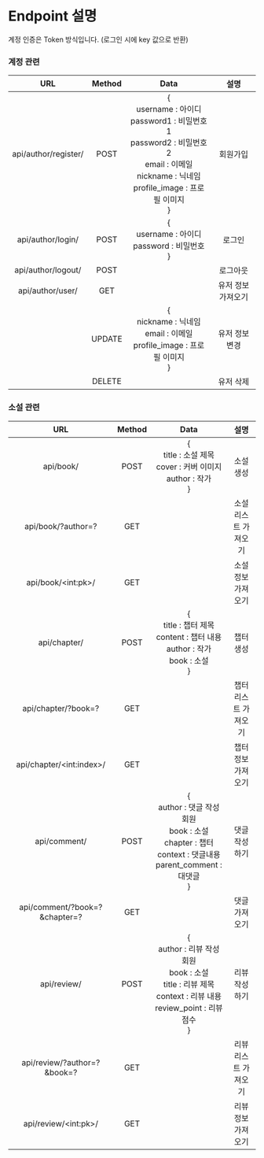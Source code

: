 # Endpoint 설명

계정 인증은 Token 방식입니다. (로그인 시에 key 값으로 반환)

### 계정 관련

|       **URL**        | **Method** |                           **Data**                           |      **설명**      |
| :------------------: | :--------: | :----------------------------------------------------------: | :----------------: |
| api/author/register/ |    POST    | {<br>username : 아이디<br/>password1 : 비밀번호1<br/>password2 : 비밀번호2<br/>email : 이메일<br/>nickname : 닉네임<br/>profile_image : 프로필 이미지<br/>} |      회원가입      |
|  api/author/login/   |    POST    |    {<br/>username : 아이디<br/>password : 비밀번호<br/>}     |       로그인       |
|  api/author/logout/  |    POST    |                                                              |      로그아웃      |
|   api/author/user/   |    GET     |                                                              | 유저 정보 가져오기 |
|                      |   UPDATE   | {<br/>nickname : 닉네임<br/>email : 이메일<br/>profile_image : 프로필 이미지<br/>} |   유저 정보 변경   |
|                      |   DELETE   |                                                              |     유저 삭제      |



### 소설 관련

|            **URL**            | **Method** |                           **Data**                           |       **설명**       |
| :---------------------------: | :--------: | :----------------------------------------------------------: | :------------------: |
|           api/book/           |    POST    | {<br/>title : 소설 제목<br/>cover : 커버 이미지<br/>author : 작가<br/>} |      소설 생성       |
|      api/book/?author=?       |    GET     |                                                              | 소설 리스트 가져오기 |
|     api/book/\<int:pk\>/      |    GET     |                                                              |  소설 정보 가져오기  |
|         api/chapter/          |    POST    | {<br/>title : 챕터 제목<br/>content : 챕터 내용<br/>author : 작가<br/>book : 소설<br/>} |      챕터 생성       |
|      api/chapter/?book=?      |    GET     |                                                              | 챕터 리스트 가져오기 |
|  api/chapter/\<int:index\>/   |    GET     |                                                              |  챕터 정보 가져오기  |
|         api/comment/          |    POST    | {<br/>author : 댓글 작성 회원<br/>book : 소설<br/>chapter : 챕터<br/>context : 댓글내용<br/>parent_comment : 대댓글<br/>} |    댓글 작성하기     |
| api/comment/?book=?&chapter=? |    GET     |                                                              |    댓글 가져오기     |
|          api/review/          |    POST    | {<br/>author : 리뷰 작성 회원<br/>book : 소설<br/>title : 리뷰 제목<br/>context : 리뷰 내용<br/>review_point : 리뷰 점수<br/>} |    리뷰 작성하기     |
|  api/review/?author=?&book=?  |    GET     |                                                              | 리뷰 리스트 가져오기 |
|    api/review/\<int:pk\>/     |    GET     |                                                              |  리뷰 정보 가져오기  |

